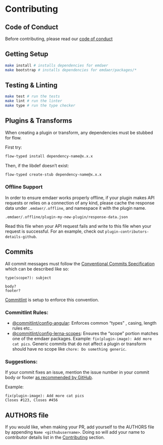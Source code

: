 <!--
  This file was generated by emdaer

  Its template can be found at .emdaer/CONTRIBUTING.emdaer.md
-->

# Contributing

## Code of Conduct

Before contributing, please read our [code of conduct](./CODE_OF_CONDUCT.md)

## Getting Setup

```sh
make install # installs dependencies for emdaer
make bootstrap # installs dependencies for emdaer/packages/*
```

## Testing & Linting

```sh
make test # run the tests
make lint # run the linter
make type # run the type checker
```

## Plugins & Transforms

When creating a plugin or transform, any dependencies must be stubbed for flow.

First try:

```sh
flow-typed install dependency-name@x.x.x
```

Then, if the libdef doesn&#8217;t exist:

```sh
flow-typed create-stub dependency-name@x.x.x
```

### Offline Support
In order to ensure emdaer works properly offline, if your plugin makes API requests or relies on a connection of any kind, please cache the response data under `.emdaer/.offline`, and namespace it with the plugin name.
```
.emdaer/.offline/plugin-my-new-plugin/response-data.json
```
Read this file when your API request fails and write to this file when your request is successful. For an example, check out `plugin-contributors-details-github`.

## Commits

All commit messages must follow the [Conventional Commits Specification](https://conventionalcommits.org/) which can be described like so:

```
type(scope?): subject

body?
footer?
```

[Commitlint](https://github.com/marionebl/commitlint) is setup to enforce this convention.

### Commitlint Rules:
- [@commitlint/config-angular](https://github.com/marionebl/commitlint/tree/master/@commitlint/config-angular#rules): Enforces common &#8220;types&#8221; , casing, length rules etc..
- [@commitlint/config-lerna-scopes](https://github.com/marionebl/commitlint/blob/master/@commitlint/config-lerna-scopes): Ensures the &#8220;scope&#8221; portion matches one of the emdaer packages. Example: `fix(plugin-image): Add more cat pics`. Generic commits that do not affect a plugin or transform should have no scope like `chore: Do something generic`.

### Suggestions:
If your commit fixes an issue, mention the issue number in your commit body or footer [as recommended by GitHub](https://help.github.com/articles/closing-issues-using-keywords/).

Example:
```
fix(plugin-image): Add more cat pics
Closes #123, Closes #456
```

## AUTHORS file

If you would like, when making your PR, add yourself to the AUTHORS file by appending `Name <githubusername>`. Doing so will add your name to contributor details list in the [Contributing](https://github.com/emdaer/emdaer#contributing) section.


